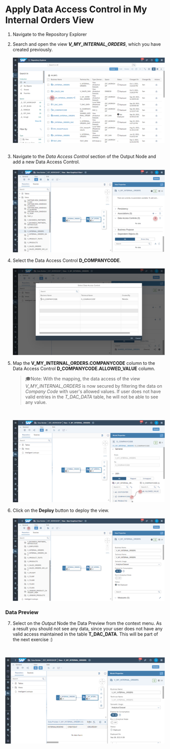 # Apply Data Access Control in My Internal Orders View

1. Navigate to the Repository Explorer
2. Search and open the view **_V_MY_INTERNAL_ORDERS_**, which you have created previously.
  <br><br>![](../images/apply_dac_01.png)<br><br>

3. Navigate to the _Data Access Control_ section of the Output Node and add a new Data Access Control.
  <br><br>![](../images/apply_dac_02.png)
  
4. Select the Data Access Control **D_COMPANYCODE**.
  <br><br>![](../images/apply_dac_03.png)
  
5. Map the **V_MY_INTERNAL_ORDERS.COMPANYCODE** column to the Data Access Control **D_COMPANYCODE.ALLOWED_VALUE** column.
   >🎓Note: With the mapping, the data access of the view _V_MY_INTERNAL_ORDERS_ is now secured by filtering the data on _Company Code_ with user's allowed values. If user does not have valid entries in the _T_DAC_DATA_ table, he will not be able to see any value.
  
   <br><br>![](../images/apply_dac_04.png)

6. Click on the **Deploy** button to deploy the view.
  <br><br>![](../images/apply_dac_05.png)

### Data Preview
7. Select on the _Output_ Node the Data Preview from the context menu. As a result you should not see any data, since your user does not have any valid access maintained in the table **T_DAC_DATA**. This will be part of the next exercise :)

  <br><br>![](../images/apply_dac_06.png)
